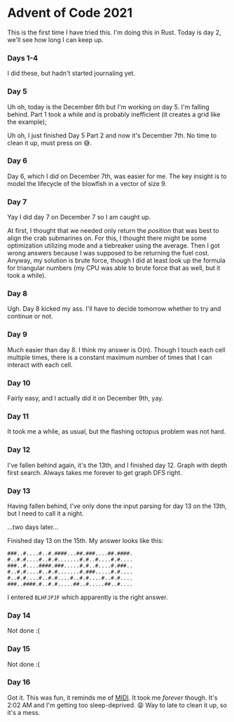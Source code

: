# Advent of Code 2021

This is the first time I have tried this.
I'm doing this in Rust.
Today is day 2, we'll see how long I can keep up.

### Days 1-4

I did these, but hadn't started journaling yet.

### Day 5

Uh oh, today is the December 6th but I'm working on day 5.
I'm falling behind.
Part 1 took a while and is probably inefficient (it creates a grid like the example);

Uh oh, I just finished Day 5 Part 2 and now it's December 7th.
No time to clean it up, must press on 😅.

### Day 6

Day 6, which I did on December 7th, was easier for me.
The key insight is to model the lifecycle of the blowfish in a vector of size 9.

### Day 7

Yay I did day 7 on December 7 so I am caught up.

At first, I thought that we needed only return the *position* that was best to align the crab submarines on.
For this, I thought there might be some optimization utilizing mode and a tiebreaker using the average.
Then I got wrong answers because I was supposed to be returning the fuel cost.
Anyway, my solution is brute force, though I did at least look up the formula for triangular numbers (my CPU was able to brute force that as well, but it took a while).

### Day 8

Ugh. Day 8 kicked my ass.
I'll have to decide tomorrow whether to try and continue or not.

### Day 9

Much easier than day 8.
I think my answer is O(n).
Though I touch each cell multiple times, there is a constant maximum number of times that I can interact with each cell.

### Day 10

Fairly easy, and I actually did it on December 9th, yay.

### Day 11

It took me a while, as usual, but the flashing octopus problem was not hard.

### Day 12

I've fallen behind again, it's the 13th, and I finished day 12.
Graph with depth first search.
Always takes me forever to get graph DFS right.

### Day 13

Having fallen behind, I've only done the input parsing for day 13 on the 13th, but I need to call it a night.

...two days later...

Finished day 13 on the 15th. My answer looks like this:

```text
###..#....#..#.####...##.###....##.####.
#..#.#....#..#.#.......#.#..#....#.#....
###..#....####.###.....#.#..#....#.###..
#..#.#....#..#.#.......#.###.....#.#....
#..#.#....#..#.#....#..#.#....#..#.#....
###..####.#..#.#.....##..#.....##..#....
```

I entered `BLHFJPJF` which apparently is the right answer.

### Day 14

Not done :(

### Day 15

Not done :(

### Day 16

Got it.
This was fun, it reminds me of [MIDI](https://github.com/webern/midi_file).
It took me *forever* though.
It's 2:02 AM and I'm getting too sleep-deprived. 😩
Way to late to clean it up, so it's a mess.
